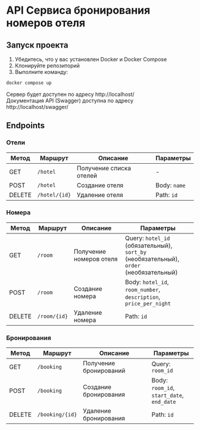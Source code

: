 # API Сервиса бронирования номеров отеля

## Запуск проекта

1. Убедитесь, что у вас установлен Docker и Docker Compose
2. Клонируйте репозиторий
3. Выполните команду:
```bash
docker compose up
```

Сервер будет доступен по адресу http://localhost/ <br>
Документация API (Swagger) доступна по адресу http://localhost/swagger/

## Endpoints

### Отели
| Метод | Маршрут | Описание | Параметры |
|-------|---------|----------|-----------|
| GET | `/hotel` | Получение списка отелей | - |
| POST | `/hotel` | Создание отеля | Body: `name` |
| DELETE | `/hotel/{id}` | Удаление отеля | Path: `id` |

### Номера
| Метод | Маршрут | Описание | Параметры |
|-------|---------|----------|-----------|
| GET | `/room` | Получение номеров отеля | Query: `hotel_id` (обязательный),<br>`sort_by` (необязательный),<br>`order` (необязательный) |
| POST | `/room` | Создание номера | Body: `hotel_id`,<br>`room_number`,<br>`description`,<br>`price_per_night` |
| DELETE | `/room/{id}` | Удаление номера | Path: `id` |

### Бронирования
| Метод | Маршрут | Описание | Параметры |
|-------|---------|----------|-----------|
| GET | `/booking` | Получение бронирований | Query: `room_id` |
| POST | `/booking` | Создание бронирования | Body: `room_id`,<br>`start_date`,<br>`end_date` |
| DELETE | `/booking/{id}` | Удаление бронирования | Path: `id` |
